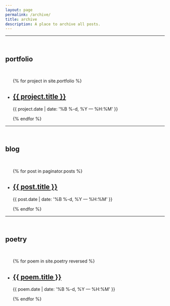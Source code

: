 ```yaml
---
layout: page
permalink: /archive/
title: archive
description: A place to archive all posts.
---
```



<hr/>
<br/>
<h2>portfolio</h2>
<br>
<ul class="post-list">
{% for project in site.portfolio %}
    <li>
        <h2><a class="poem-title" href="{{ project.url | prepend: site.baseurl }}">{{ project.title }}</a></h2>
        <p class="post-meta">{{ project.date | date: '%B %-d, %Y — %H:%M' }}</p>
      </li>
{% endfor %}
</ul>
<hr/>
<br/>
<h2>blog</h2>
<br>
<ul class="post-list">
{% for post in paginator.posts %}
    <li>
        <h2><a class="poem-title" href="{{ post.url | prepend: site.baseurl }}">{{ post.title }}</a></h2>
        <p class="post-meta">{{ post.date | date: '%B %-d, %Y — %H:%M' }}</p>
      </li>
{% endfor %}
</ul>
<hr/>
<br/>
<h2>poetry</h2>
<br>
<ul class="post-list">
{% for poem in site.poetry reversed %}
    <li>
        <h2><a class="poem-title" href="{{ poem.url | prepend: site.baseurl }}">{{ poem.title }}</a></h2>
        <p class="post-meta">{{ poem.date | date: '%B %-d, %Y — %H:%M' }}</p>
      </li>
{% endfor %}
</ul>